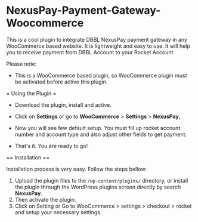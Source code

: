 # NexusPay-Payment-Gateway-Woocommerce
This is a cool plugin to integrate DBBL NexusPay payment gateway in any WooCommerce based website. It is lightweight and easy to use. It will help you to receive payment from DBBL Account to your Rocket Account.

Please note: 
- This is a WooCommerce based plugin, so WooCommerce plugin must be activated before active this plugin. 

= Using the Plugin = 

* Download the plugin, install and active.

* Click on <strong>Settings</strong> or go to <strong>WooCommerce</strong> > <strong>Settings</strong> > <strong>NexusPay</strong>, 

* Now you will see few default setup. You must fill up rocket account number and account type and also adjust other fields to get payment.

* That's it. You are ready to go!

== Installation ==

Installation process is very easy. Follow the steps bellow:

1. Upload the plugin files to the `/wp-content/plugins/` directory, or install the plugin through the WordPress plugins screen directly by search <Strong>NexusPay</strong>.
2. Then activate the plugin.
3. Click on Setting or Go to WooCommerce > settings > checkout > rocket and setup your necessary settings.
